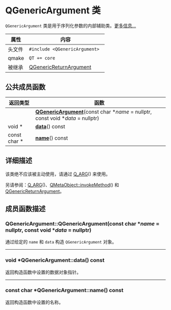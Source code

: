 # QGenericArgument 类

`QGenericArgument` 类是用于序列化参数的内部辅助类。[更多信息...](#详细描述)

| 属性   | 内容                                                         |
| ------ | ------------------------------------------------------------ |
| 头文件 | `#include <QGenericArgument> `                               |
| qmake  | `QT += core`                                                 |
| 被继承 | [QGenericReturnArgument](../../G/QGenericReturnArgument/QGenericReturnArgument.md) |



## 公共成员函数

| 返回类型     | 函数                                                         |
| ------------ | ------------------------------------------------------------ |
|              | **[QGenericArgument](#qgenericargumentqgenericargumentconst-char-name--nullptr-const-void-data--nullptr)**(const char \**name* = nullptr, const void \**data* = nullptr) |
| void *       | **[data](#void-qgenericargumentdata-const)**() const         |
| const char * | **[name](#const-char-qgenericargumentname-const)**() const   |



## 详细描述

该类绝不应该被主动使用，请通过 [Q_ARG](#qgenericargument-qargtype-const-type-&value)() 来使用。

另请参阅：[Q_ARG](#qgenericargument-qargtype-const-type-&value)()、[QMetaObject::invokeMethod](#static-template-<typename-functor-typename-functorreturntype>-bool-qmetaobjectinvokemethodqobject-context-functor-function-functorreturntype-ret)() 和 [QGenericReturnArgument](../../G/QGenericReturnArgument/QGenericReturnArgument.md)。



## 成员函数描述

### QGenericArgument::QGenericArgument(const char \**name* = nullptr, const void \**data* = nullptr)

通过给定的 `name` 和 `data` 构造 `QGenericArgument` 对象。

----

### void *QGenericArgument::data() const

返回构造函数中设置的数据对象指针。

----

### const char *QGenericArgument::name() const

返回构造函数中设置的名称。